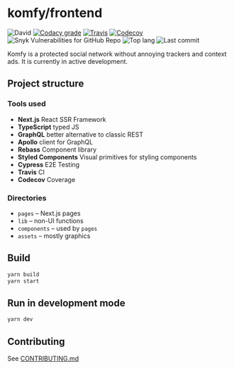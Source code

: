 # komfy/frontend

![David](https://img.shields.io/david/komfy/frontend.svg?style=flat-square)
[![Codacy grade](https://img.shields.io/codacy/grade/88b6e166fc3f48c493ffcf500281e770.svg?style=flat-square)](https://app.codacy.com/project/komfy/frontend/dashboard)
[![Travis](https://img.shields.io/travis/komfy/frontend.svg?style=flat-square)](https://travis-ci.org/komfy/frontend)
[![Codecov](https://img.shields.io/codecov/c/gh/komfy/frontend?style=flat-square)](https://codecov.io/gh/komfy/frontend)
![Snyk Vulnerabilities for GitHub Repo](https://img.shields.io/snyk/vulnerabilities/github/komfy/frontend?style=flat-square)
![Top lang](https://img.shields.io/github/languages/top/komfy/frontend.svg?style=flat-square)
![Last commit](https://img.shields.io/github/last-commit/komfy/frontend.svg?style=flat-square)

Komfy is a protected social network without annoying trackers and context ads.
It is currently in active development.

## Project structure

### Tools used

* **Next.js** React SSR Framework
* **TypeScript** typed JS
* **GraphQL** better alternative to classic REST
* **Apollo** client for GraphQL
* **Rebass** Component library
* **Styled Components** Visual primitives for styling components
* **Cypress** E2E Testing
* **Travis** CI
* **Codecov** Coverage

### Directories

* `pages` – Next.js pages
* `lib` – non-UI functions
* `components` – used by `pages`
* `assets` – mostly graphics

## Build

```sh
yarn build
yarn start
```

## Run in development mode

```sh
yarn dev
```

## Contributing

See [CONTRIBUTING.md](https://github.com/komfy/frontend/blob/master/CONTRIBUTING.md)
